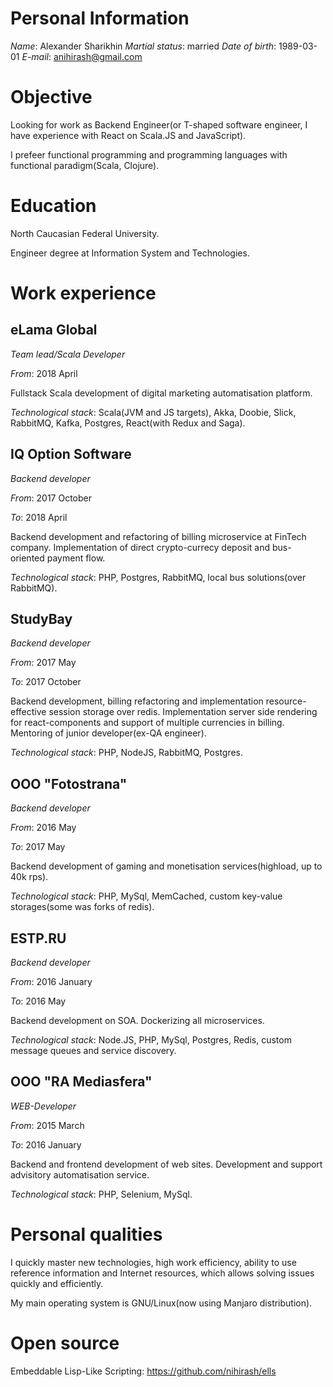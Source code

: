 # Personal Information

*Name*: Alexander Sharikhin
*Martial status*: married
*Date of birth*: 1989-03-01
*E-mail*: anihirash@gmail.com


# Objective

Looking for work as Backend Engineer(or T-shaped software engineer, I have experience with React on Scala.JS and JavaScript). 

I prefeer functional programming and programming languages with functional paradigm(Scala, Clojure). 

# Education

North Caucasian Federal University.

Engineer degree at Information System and Technologies.

# Work experience

## eLama Global

*Team lead/Scala Developer*

*From*: 2018 April 

Fullstack Scala development of digital marketing automatisation platform. 

*Technological stack*: Scala(JVM and JS targets), Akka, Doobie, Slick, RabbitMQ, Kafka, Postgres, React(with Redux and Saga).

## IQ Option Software

*Backend developer*

*From*: 2017 October

*To*: 2018 April

Backend development and refactoring of billing microservice at FinTech company. Implementation of direct crypto-currecy deposit and bus-oriented payment flow. 

*Technological stack*: PHP, Postgres, RabbitMQ, local bus solutions(over RabbitMQ).

## StudyBay

*Backend developer*

*From*: 2017 May

*To*: 2017 October

Backend development, billing refactoring and implementation resource-effective session storage over redis. Implementation server side rendering for react-components and support of multiple currencies in billing. Mentoring of junior developer(ex-QA engineer).

*Technological stack*: PHP, NodeJS, RabbitMQ, Postgres.

## OOO "Fotostrana"

*Backend developer*

*From*: 2016 May

*To*: 2017 May

Backend development of gaming and monetisation services(highload, up to 40k rps).

*Technological stack*: PHP, MySql, MemCached, custom key-value storages(some was forks of redis).

## ESTP.RU

*Backend developer*

*From*: 2016 January

*To*: 2016 May

Backend development on SOA. Dockerizing all microservices.

*Technological stack*: Node.JS, PHP, MySql, Postgres, Redis, custom message queues and service discovery.

## OOO "RA Mediasfera"

*WEB-Developer*

*From*: 2015 March

*To*: 2016 January

Backend and frontend development of web sites. Development and support advisitory automatisation service. 

*Technological stack*: PHP, Selenium, MySql.

# Personal qualities

I quickly master new technologies, high work efficiency, ability to use reference information and Internet resources, which allows solving issues quickly and efficiently.

My main operating system is GNU/Linux(now using Manjaro distribution).

# Open source

Embeddable Lisp-Like Scripting: https://github.com/nihirash/ells

